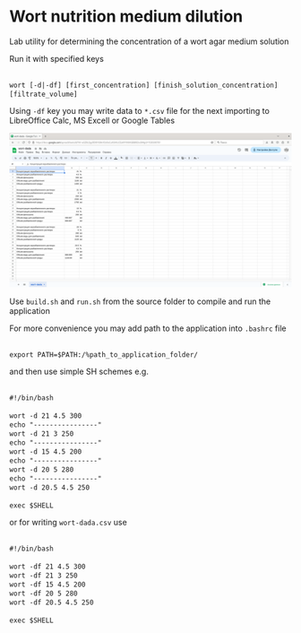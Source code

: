 # Wort nutrition medium dilution
Lab utility for determining the concentration of a wort agar medium solution

Run it with specified keys

```

wort [-d|-df] [first_concentration] [finish_solution_concentration] [filtrate_volume]

```

Using `-df` key you may write data to `*.csv` file for the next importing to LibreOffice Calc, MS Excell or Google Tables

![Google table data import](/img/screen_02.png)

Use `build.sh` and `run.sh` from the source folder to compile and run the application

For more convenience you may add path to the application into `.bashrc` file

```

export PATH=$PATH:/%path_to_application_folder/

```

and then use simple SH schemes e.g.

```SH

#!/bin/bash

wort -d 21 4.5 300
echo "----------------"
wort -d 21 3 250
echo "----------------"
wort -d 15 4.5 200
echo "----------------"
wort -d 20 5 280
echo "----------------"
wort -d 20.5 4.5 250

exec $SHELL

```

or for writing `wort-dada.csv` use

```SH

#!/bin/bash

wort -df 21 4.5 300 
wort -df 21 3 250
wort -df 15 4.5 200
wort -df 20 5 280
wort -df 20.5 4.5 250

exec $SHELL

```
